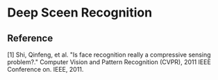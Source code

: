 
# Deep Sceen Recognition

## Reference ##
[1]	Shi, Qinfeng, et al. "Is face recognition really a compressive sensing problem?." Computer Vision and Pattern Recognition (CVPR), 2011 IEEE Conference on. IEEE, 2011. 

